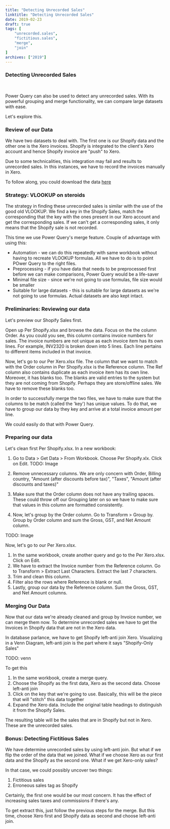 ```yaml
---
title: "Detecting Unrecorded Sales"
linktitle: "Detecting Unrecorded Sales"
date: 2019-02-23
draft: true
tags: [
    "unrecorded.sales",
    "fictitious.sales",
    "merge",
    "join"
]
archives: ["2019"]
---
```


### Detecting Unrecorded Sales
<br>

Power Query can also be used to detect any unrecorded sales. With its powerful grouping and merge functionality, we can compare large datasets with ease. 

Let's explore this.

### Review of our Data
We have two datasets to deal with. The first one is our Shopify data and the other one is the Xero invoices. Shopify is integrated to the client's Xero account and hence Shopify invoice are "push" to Xero. 

Due to some technicalities, this integration may fail and results to unrecorded sales. In this instances, we have to record the invoices manually in Xero.

To follow along, you could download the data [here](TODO)

### Strategy: VLOOKUP on steroids
The strategy in finding these unrecorded sales is similar with the use of the good old VLOOKUP. We find a key in the Shopify Sales, match the corresponding that the key with the ones present in our Xero account and get the corresponding sales. If we can't get a corresponding sales, it only means that the Shopify sale is not recorded.

This time we use Power Query's merge feature. Couple of advantage with using this:

* Automation - we can do this repeatedly with same workbook without having to recreate VLOOKUP formulas. All we have to do is to point POwer Query to the right files.
* Preprocessing - if you have data that needs to be preprocessed first before we can make comparisons, Power Query would be a life-saver
* Minimal file size - since we're not going to use formulas, file size would be smaller
* Suitable for large datasets - this is suitable for large datasets as we're not going to use formulas. Actual datasets are also kept intact.

### Preliminaries: Reviewing our data
Let's preview our Shopify Sales first.

Open up Per Shopify.xlsx and browse the data. Focus on the the column Order. As you could you see, this column contains invoice numbers for sales. The invoice numbers are not unique as each invoice item has its own lines. For example, INV2320 is broken down into 5 lines. Each line pertains to different items included in that invoice.

Now, let's go to our Per Xero.xlsx file. The column that we want to match with the Order column in Per Shopify.xlsx is the Reference column. The Ref column also contains duplicate as each invoice item has its own line. Moreover, it has blanks too. The blanks are valid entries to the system but they are not coming from Shopify. Perhaps they are store/offline sales. We have to remove these blanks too.

In order to successfully merge the two files, we have to make sure that the columns to be match (called the 'key') has unique values. To do that, we have to group our data by they key and arrive at a total invoice amount per line.

We could easily do that with Power Query.

### Preparing our data
Let's clean first Per Shopify.xlsx. In a new workbook:
1. Go to Data > Get Data > From Workbook. Choose Per Shopify.xlx. Click on Edit.
TODO: Image

2. Remove unnecessary columns. We are only concern with Order, Billing country, "Amount (after discounts before tax)", "Taxes", "Amount (after discounts and taxes)"

3. Make sure that the Order column does not have any trailing spaces. These could throw off our Grouping later on so we have to make sure that values in this column are formatted consistently.

4. Now, let's group by the Order column. Go to Transform > Group by. Group by Order column and sum the Gross, GST, and Net Amount column.

TODO: Image

Now, let's go to our Per Xero.xlsx.
1. In the same workbook, create another query and go to the Per Xero.xlsx. Click on Edit.
2. We have to extract the Invoice number from the Reference column. Go to Transform > Extract Last Characters. Extract the last 7 characters.
3. Trim and clean this column.
4. Filter also the rows where Reference is blank or null.
5. Lastly, group our data by the Reference column. Sum the Gross, GST, and Net Amount columns.


### Merging Our Data
Now that our data we're already cleaned and group by Invoice number, we can merge them now. To determine unrecorded sales we have to get the Invoices in Shopify data that are not in the Xero data. 

In database parlance, we have to get Shopify left-anti join Xero. Visualizing in a Venn Diagram, left-anti join is the part where it says "Shopify-Only Sales"

TODO: venn

To get this
1. In the same workbook, create a merge query.
2. Choose the Shopify as the first data, Xero as the second data. Choose left-anti join
3. Click on the key that we're going to use. Basically, this will be the piece that will "stitch" this data together
4. Expand the Xero data. Include the original table headings to distinguish it from the Shopify Sales.

The resulting table will be the sales that are in Shopify but not in Xero. These are the unrecorded sales.

### Bonus: Detecting Fictitious Sales
We have determine unrecorded sales by using left-anti join. But what if we flip the order of the data that we joined. What if we choose Xero as our first data and the Shopify as the second one. What if we get Xero-only sales?

In that case, we could possibly uncover two things:
1. Fictitious sales
2. Erroneous sales tag as Shopify

Certainly, the first one would be our most concern. It has the effect of increasing sales taxes and commissions if there's any.

To get extract this, just follow the previous steps for the merge. But this time, choose Xero first and Shopify data as second and choose left-anti join.